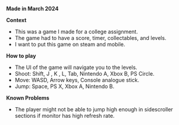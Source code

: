 **Made in March 2024**

**Context**
- This was a game I made for a college assignment.
- The game had to have a score, timer, collectables, and levels.
- I want to put this game on steam and mobile.

**How to play**
- The UI of the game will navigate you to the levels.
- Shoot: Shift, J , K , L, Tab, Nintendo A, Xbox B, PS Circle.
- Move: WASD, Arrow keys, Console analogue stick.
- Jump: Space, PS X, Xbox A, Nintendo B.

**Known Problems**
- The player might not be able to jump high enough in sidescroller sections if monitor has high refresh rate.
